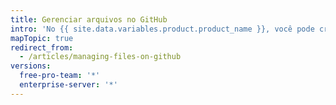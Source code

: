 ```yaml
---
title: Gerenciar arquivos no GitHub
intro: 'No {{ site.data.variables.product.product_name }}, você pode criar, editar, mover e excluir arquivos de um repositório.'
mapTopic: true
redirect_from:
  - /articles/managing-files-on-github
versions:
  free-pro-team: '*'
  enterprise-server: '*'
---
```


